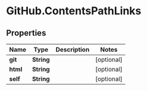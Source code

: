 # GitHub.ContentsPathLinks

## Properties

Name | Type | Description | Notes
------------ | ------------- | ------------- | -------------
**git** | **String** |  | [optional] 
**html** | **String** |  | [optional] 
**self** | **String** |  | [optional] 


